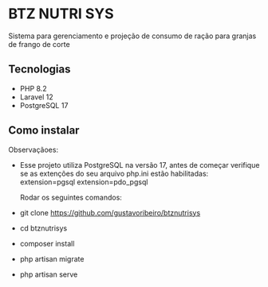 # BTZ NUTRI SYS

Sistema para gerenciamento e projeção de consumo de ração para granjas de frango de corte

## Tecnologias

- PHP 8.2
- Laravel 12
- PostgreSQL 17

## Como instalar

  Observaçãoes:
- Esse projeto utiliza PostgreSQL na versão 17, antes de começar verifique se as extenções do seu arquivo php.ini estão habilitadas:
  extension=pgsql
  extension=pdo_pgsql

  Rodar os seguintes comandos:
- git clone https://github.com/gustavoribeiro/btznutrisys
- cd btznutrisys
- composer install
- php artisan migrate
- php artisan serve
